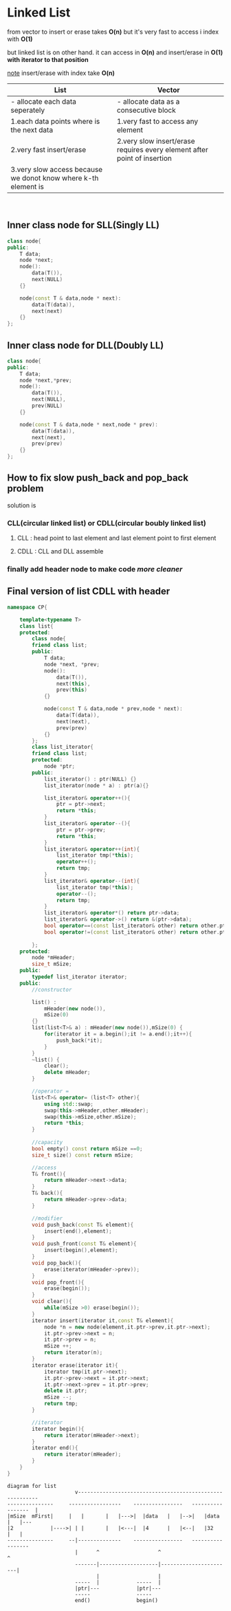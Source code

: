 # Linked List

from vector to insert or erase takes **O(n)** but it's very fast to access i index with **O(1)**

but linked list is on other hand. it can access in **O(n)** and insert/erase in **O(1) with iterator to that position**

<u>note</u> insert/erase with index take **O(n)** 


|List   |Vector|
|-------|------|
|- allocate each data seperately| - allocate data as a consecutive block|
|1.each data points where is the next data|1.very fast to access any element|
|2.very fast insert/erase|2.very slow insert/erase requires every element after point of insertion|
|3.very slow access because we donot know where k-th element is| |
<br>

## Inner class node for SLL(Singly LL)
```C++
class node{
public:
    T data;
    node *next;
    node(): 
        data(T()), 
        next(NULL)
    {}

    node(const T & data,node * next):
        data(T(data)),
        next(next)
    {}
};
```
## Inner class node for DLL(Doubly LL)
```C++
class node{
public:
    T data;
    node *next,*prev;
    node(): 
        data(T()), 
        next(NULL),
        prev(NULL)
    {}

    node(const T & data,node * next,node * prev):
        data(T(data)),
        next(next),
        prev(prev)
    {}
};
```

## How to fix slow push_back and pop_back problem
solution is
### CLL(circular linked list) or CDLL(circular boubly linked list)

1. CLL : head point to last element and last element point to first element

1. CDLL : CLL and DLL assemble

### finally add header node to make code *more  cleaner*

## Final version of list CDLL with header

```C++
namespace CP{    

    template<typename T>
    class list{
    protected:
        class node{
        friend class list;
        public:
            T data;
            node *next, *prev;
            node(): 
                data(T()), 
                next(this),
                prev(this)
            {}

            node(const T & data,node * prev,node * next):
                data(T(data)),
                next(next),
                prev(prev)
            {}
        };
        class list_iterator{
        friend class list;
        protected:
            node *ptr;
        public:
            list_iterator() : ptr(NULL) {}
            list_iterator(node * a) : ptr(a){}

            list_iterator& operator++(){
                ptr = ptr->next;
                return *this;
            }
            list_iterator& operator--(){
                ptr = ptr->prev;
                return *this;
            }
            list_iterator& operator++(int){
                list_iterator tmp(*this);
                operator++();
                return tmp;
            }
            list_iterator& operator--(int){
                list_iterator tmp(*this);
                operator--();
                return tmp;
            }
            list_iterator& operator*() return ptr->data;
            list_iterator& operator->() return &(ptr->data);
            bool operator==(const list_iterator& other) return other.ptr == ptr;
            bool operator!=(const list_iterator& other) return other.ptr != ptr;
            
        };
    protected:
        node *mHeader;
        size_t mSize;
    public:
        typedef list_iterator iterator;
    public:
        //constructor

        list() :
            mHeader(new node()),
            mSize(0)
        {}
        list(list<T>& a) : mHeader(new node()),mSize(0) {
            for(iterator it = a.begin();it != a.end();it++){
                push_back(*it);
            }
        }
        ~list() {
            clear();
            delete mHeader;
        }

        //operator =
        list<T>& operator= (list<T> other){
            using std::swap;
            swap(this->mHeader,other.mHeader);
            swap(this->mSize,other.mSize);
            return *this;
        } 
        
        //capacity
        bool empty() const return mSize ==0;
        size_t size() const return mSize;

        //access
        T& front(){
            return mHeader->next->data;
        }
        T& back(){
            return mHeader->prev->data;
        }

        //modifier
        void push_back(const T& element){
            insert(end(),element);
        }
        void push_front(const T& element){
            insert(begin(),element);
        }
        void pop_back(){
            erase(iterator(mHeader->prev));
        }
        void pop_front(){
            erase(begin());
        }
        void clear(){
            while(mSize >0) erase(begin());
        }
        iterator insert(iterator it,const T& element){
            node *n = new node(element,it.ptr->prev,it.ptr->next);
            it.ptr->prev->next = n;
            it.ptr->prev = n;
            mSize ++;
            return iterator(n);
        }
        iterator erase(iterator it){
            iterator tmp(it.ptr->next);
            it.ptr->prev->next = it.ptr->next;
            it.ptr->next->prev = it.ptr->prev;
            delete it.ptr;
            mSize --;
            return tmp;
        }

        //iterator
        iterator begin(){
            return iterator(mHeader->next);
        }
        iterator end(){
            return iterator(mHeader);
        }
    }
}
```

```
diagram for list
                      v---------------------------------------------------------
---------------     -----------------    ----------------   -----------------  |
|mSize  mFirst|     |   |       |   |--->|  |data   |   |-->|   |data   |   |---
|2            |---->| | |       |   |<---|  |4      |   |<--|   |32     |   |
---------------     --|--------------    ----------------   -----------------
                      |      ^                   ^                       ^
                      -------|-------------------|-----------------------|
                             |                   |
                      -----  |            -----  |
                      |ptr|---            |ptr|---
                      -----               -----
                      end()               begin()
```